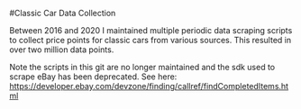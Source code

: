 #Classic Car Data Collection

Between 2016 and 2020 I maintained multiple periodic data scraping scripts to collect price points for classic cars from various sources. This resulted in over two million data points.

Note the scripts in this git are no longer maintained and the sdk used to scrape eBay has been deprecated. See here: https://developer.ebay.com/devzone/finding/callref/findCompletedItems.html
